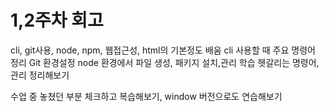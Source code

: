 # 1,2주차 회고

cli, git사용, node, npm, 웹접근성, html의 기본정도 배움
cli 사용할 때 주요 명령어 정리
Git 환경설정
node 환경에서 파일 생성, 패키지 설치,관리 학습
헷갈리는 명령어, 관리 정리해보기

수업 중 놓쳤던 부분 체크하고 복습해보기,
window 버전으로도 연습해보기
